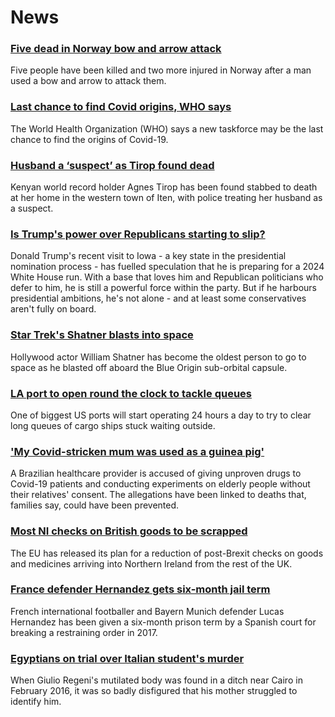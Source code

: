 # News
### [Five dead in Norway bow and arrow attack](https://www.bbc.com/news/world-europe-58906165)
Five people have been killed and two more injured in Norway after a man used a bow and arrow to attack them.
### [Last chance to find Covid origins, WHO says](https://www.bbc.com/news/health-58905945)
The World Health Organization (WHO) says a new taskforce may be the last chance to find the origins of Covid-19.
### [Husband a ‘suspect’ as Tirop found dead](https://www.bbc.com/sport/africa/58896494)
Kenyan world record holder Agnes Tirop has been found stabbed to death at her home in the western town of Iten, with police treating her husband as a suspect.  
### [Is Trump's power over Republicans starting to slip?](https://www.bbc.com/news/world-us-canada-58904507)
Donald Trump's recent visit to Iowa - a key state in the presidential nomination process - has fuelled speculation that he is preparing for a 2024 White House run. With a base that loves him and Republican politicians who defer to him, he is still a powerful force within the party. But if he harbours presidential ambitions, he's not alone - and at least some conservatives aren't fully on board.
### [Star Trek's Shatner blasts into space](https://www.bbc.com/news/science-environment-58885555)
Hollywood actor William Shatner has become the oldest person to go to space as he blasted off aboard the Blue Origin sub-orbital capsule.
### [LA port to open round the clock to tackle queues](https://www.bbc.com/news/business-58901777)
One of biggest US ports will start operating 24 hours a day to try to clear long queues of cargo ships stuck waiting outside.
### ['My Covid-stricken mum was used as a guinea pig'](https://www.bbc.com/news/world-latin-america-58891004)
A Brazilian healthcare provider is accused of giving unproven drugs to Covid-19 patients and conducting experiments on elderly people without their relatives' consent. The allegations have been linked to deaths that, families say, could have been prevented.
### [Most NI checks on British goods to be scrapped](https://www.bbc.com/news/uk-northern-ireland-58871221)
The EU has released its plan for a reduction of post-Brexit checks on goods and medicines arriving into Northern Ireland from the rest of the UK. 
### [France defender Hernandez gets six-month jail term](https://www.bbc.com/news/world-europe-58897147)
French international footballer and Bayern Munich defender Lucas Hernandez has been given a six-month prison term by a Spanish court for breaking a restraining order in 2017.
### [Egyptians on trial over Italian student's murder](https://www.bbc.com/news/world-europe-58894878)
When Giulio Regeni's mutilated body was found in a ditch near Cairo in February 2016, it was so badly disfigured that his mother struggled to identify him.

